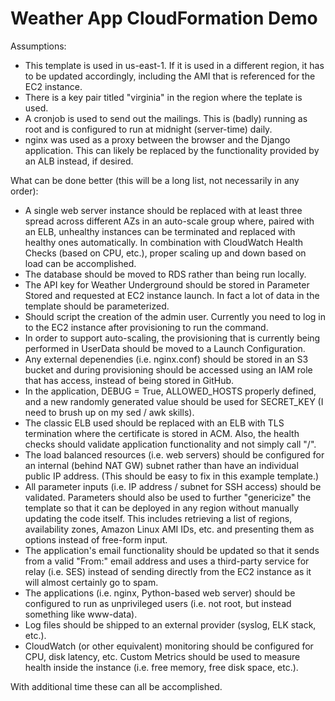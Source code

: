 # Weather App CloudFormation Demo

Assumptions:
- This template is used in us-east-1.  If it is used in a different region, it has to be updated accordingly, including the AMI that is referenced for the EC2 instance.
- There is a key pair titled "virginia" in the region where the teplate is used.
- A cronjob is used to send out the mailings.  This is (badly) running as root and is configured to run at midnight (server-time) daily.
- nginx was used as a proxy between the browser and the Django application.  This can likely be replaced by the functionality provided by an ALB instead, if desired.

What can be done better (this will be a long list, not necessarily in any order):
- A single web server instance should be replaced with at least three spread across different AZs in an auto-scale group where, paired with an ELB, unhealthy instances can be terminated and replaced with healthy ones automatically.  In combination with CloudWatch Health Checks (based on CPU, etc.), proper scaling up and down based on load can be accomplished.
- The database should be moved to RDS rather than being run locally.
- The API key for Weather Underground should be stored in Parameter Stored and requested at EC2 instance launch.  In fact a lot of data in the template should be parameterized.
- Should script the creation of the admin user.  Currently you need to log in to the EC2 instance after provisioning to run the command.
- In order to support auto-scaling, the provisioning that is currently being performed in UserData should be moved to a Launch Configuration.
- Any external depenendies (i.e. nginx.conf) should be stored in an S3 bucket and during provisioning should be accessed using an IAM role that has access, instead of being stored in GitHub.
- In the application, DEBUG = True, ALLOWED_HOSTS properly defined, and a new randomly generated value should be used for SECRET_KEY (I need to brush up on my sed / awk skills).
- The classic ELB used should be replaced with an ELB with TLS termination where the certificate is stored in ACM.  Also, the health checks should validate application functionality and not simply call "/".
- The load balanced resources (i.e. web servers) should be configured for an internal (behind NAT GW) subnet rather than have an individual public IP address. (This should be easy to fix in this example template.)
- All parameter inputs (i.e. IP address / subnet for SSH access) should be validated.  Parameters should also be used to further "genericize" the template so that it can be deployed in any region without manually updating the code itself.  This includes retrieving a list of regions, availability zones, Amazon Linux AMI IDs, etc. and presenting them as options instead of free-form input.
- The application's email functionality should be updated so that it sends from a valid "From:" email address and uses a third-party service for relay (i.e. SES) instead of sending directly from the EC2 instance as it will almost certainly go to spam.
- The applications (i.e. nginx, Python-based web server) should be configured to run as unprivileged users (i.e. not root, but instead something like www-data).
- Log files should be shipped to an external provider (syslog, ELK stack, etc.).
- CloudWatch (or other equivalent) monitoring should be configured for CPU, disk latency, etc.  Custom Metrics should be used to measure health inside the instance (i.e. free memory, free disk space, etc.).

With additional time these can all be accomplished.
